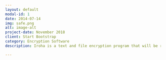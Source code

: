 ```yaml
---
layout: default
modal-id: 1
date: 2014-07-14
img: safe.png
alt: image-alt
project-date: November 2018
client: Start Bootstrap
category: Encryption Software
description: Iroha is a text and file encryption program that will be ran with its own GUI or through terminal. It will include at least 26 classical ciphers and of course modern encryption for disk and file encryption.

---
```

